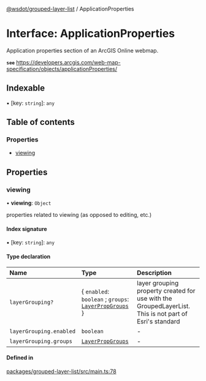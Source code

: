 [@wsdot/grouped-layer-list](../README.md) / ApplicationProperties

# Interface: ApplicationProperties

Application properties section of an ArcGIS Online webmap.

**`see`** https://developers.arcgis.com/web-map-specification/objects/applicationProperties/

## Indexable

▪ [key: `string`]: `any`

## Table of contents

### Properties

- [viewing](ApplicationProperties.md#viewing)

## Properties

### viewing

• **viewing**: `Object`

properties related to viewing (as opposed to editing, etc.)

#### Index signature

▪ [key: `string`]: `any`

#### Type declaration

| Name | Type | Description |
| :------ | :------ | :------ |
| `layerGrouping?` | { `enabled`: `boolean` ; `groups`: [`LayerPropGroups`](LayerPropGroups.md)  } | layer grouping property created for use with the GroupedLayerList. This is not part of Esri's standard |
| `layerGrouping.enabled` | `boolean` | - |
| `layerGrouping.groups` | [`LayerPropGroups`](LayerPropGroups.md) | - |

#### Defined in

[packages/grouped-layer-list/src/main.ts:78](https://github.com/WSDOT-GIS/grouped-layer-list/blob/c240d2b/packages/grouped-layer-list/src/main.ts#L78)
